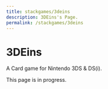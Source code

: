 ```yaml
---
title: stackgames/3deins
description: 3DEins's Page.
permalink: /stackgames/3deins
---
```


# 3DEins

A Card game for Nintendo 3DS & DS(i).

This page is in progress.